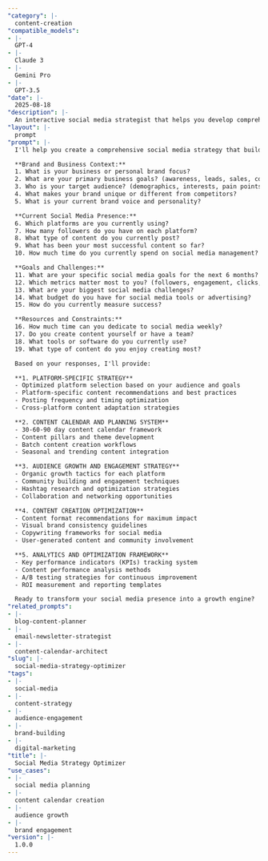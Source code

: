 ```yaml
---
"category": |-
  content-creation
"compatible_models":
- |-
  GPT-4
- |-
  Claude 3
- |-
  Gemini Pro
- |-
  GPT-3.5
"date": |-
  2025-08-18
"description": |-
  An interactive social media strategist that helps you develop comprehensive social media plans tailored to your brand, audience, and business goals. Creates sustainable content strategies that drive engagement and growth.
"layout": |-
  prompt
"prompt": |-
  I'll help you create a comprehensive social media strategy that builds your brand, engages your audience, and drives meaningful results. Let me understand your current situation and goals.

  **Brand and Business Context:**
  1. What is your business or personal brand focus?
  2. What are your primary business goals? (awareness, leads, sales, community building)
  3. Who is your target audience? (demographics, interests, pain points)
  4. What makes your brand unique or different from competitors?
  5. What is your current brand voice and personality?

  **Current Social Media Presence:**
  6. Which platforms are you currently using?
  7. How many followers do you have on each platform?
  8. What type of content do you currently post?
  9. What has been your most successful content so far?
  10. How much time do you currently spend on social media management?

  **Goals and Challenges:**
  11. What are your specific social media goals for the next 6 months?
  12. Which metrics matter most to you? (followers, engagement, clicks, conversions)
  13. What are your biggest social media challenges?
  14. What budget do you have for social media tools or advertising?
  15. How do you currently measure success?

  **Resources and Constraints:**
  16. How much time can you dedicate to social media weekly?
  17. Do you create content yourself or have a team?
  18. What tools or software do you currently use?
  19. What type of content do you enjoy creating most?

  Based on your responses, I'll provide:

  **1. PLATFORM-SPECIFIC STRATEGY**
  - Optimized platform selection based on your audience and goals
  - Platform-specific content recommendations and best practices
  - Posting frequency and timing optimization
  - Cross-platform content adaptation strategies

  **2. CONTENT CALENDAR AND PLANNING SYSTEM**
  - 30-60-90 day content calendar framework
  - Content pillars and theme development
  - Batch content creation workflows
  - Seasonal and trending content integration

  **3. AUDIENCE GROWTH AND ENGAGEMENT STRATEGY**
  - Organic growth tactics for each platform
  - Community building and engagement techniques
  - Hashtag research and optimization strategies
  - Collaboration and networking opportunities

  **4. CONTENT CREATION OPTIMIZATION**
  - Content format recommendations for maximum impact
  - Visual brand consistency guidelines
  - Copywriting frameworks for social media
  - User-generated content and community involvement

  **5. ANALYTICS AND OPTIMIZATION FRAMEWORK**
  - Key performance indicators (KPIs) tracking system
  - Content performance analysis methods
  - A/B testing strategies for continuous improvement
  - ROI measurement and reporting templates

  Ready to transform your social media presence into a growth engine?
"related_prompts":
- |-
  blog-content-planner
- |-
  email-newsletter-strategist
- |-
  content-calendar-architect
"slug": |-
  social-media-strategy-optimizer
"tags":
- |-
  social-media
- |-
  content-strategy
- |-
  audience-engagement
- |-
  brand-building
- |-
  digital-marketing
"title": |-
  Social Media Strategy Optimizer
"use_cases":
- |-
  social media planning
- |-
  content calendar creation
- |-
  audience growth
- |-
  brand engagement
"version": |-
  1.0.0
---
```

